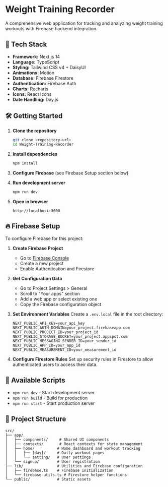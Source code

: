 # Weight Training Recorder

A comprehensive web application for tracking and analyzing weight training workouts with Firebase backend integration.

## 🚀 Tech Stack

- **Framework:** Next.js 14
- **Language:** TypeScript
- **Styling:** Tailwind CSS v4 + DaisyUI
- **Animations:** Motion
- **Database:** Firebase Firestore
- **Authentication:** Firebase Auth
- **Charts:** Recharts
- **Icons:** React Icons
- **Date Handling:** Day.js

## 🛠️ Getting Started

1. **Clone the repository**

   ```bash
   git clone <repository-url>
   cd Weight-Training-Recorder
   ```

2. **Install dependencies**

   ```bash
   npm install
   ```

3. **Configure Firebase** (see Firebase Setup section below)

4. **Run development server**

   ```bash
   npm run dev
   ```

5. **Open in browser**
   ```
   http://localhost:3000
   ```

## 🔥 Firebase Setup

To configure Firebase for this project:

1. **Create Firebase Project**

   - Go to [Firebase Console](https://console.firebase.google.com/)
   - Create a new project
   - Enable Authentication and Firestore

2. **Get Configuration Data**

   - Go to Project Settings > General
   - Scroll to "Your apps" section
   - Add a web app or select existing one
   - Copy the Firebase configuration object

3. **Set Environment Variables**
   Create a `.env.local` file in the root directory:

   ```env
   NEXT_PUBLIC_API_KEY=your_api_key
   NEXT_PUBLIC_AUTH_DOMAIN=your_project.firebaseapp.com
   NEXT_PUBLIC_PROJECT_ID=your_project_id
   NEXT_PUBLIC_STORAGE_BUCKET=your_project.appspot.com
   NEXT_PUBLIC_MESSAGING_SENDER_ID=your_sender_id
   NEXT_PUBLIC_APP_ID=your_app_id
   NEXT_PUBLIC_MEASUREMENT_ID=your_measurement_id
   ```

4. **Configure Firestore Rules**
   Set up security rules in Firestore to allow authenticated users to access their data.

## 📝 Available Scripts

- `npm run dev` - Start development server
- `npm run build` - Build for production
- `npm run start` - Start production server

## 📁 Project Structure

```
src/
├── app/
│   ├── components/     # Shared UI components
│   ├── contexts/       # React contexts for state management
│   ├── home/          # Home dashboard and workout tracking
│   │   ├── [day]/     # Daily workout pages
│   │   └── setting/   # User settings
│   └── signup/        # User registration
├── lib/               # Utilities and Firebase configuration
│   ├── firebase.ts    # Firebase initialization
│   └── firebase-utils.ts # Firestore helper functions
└── public/            # Static assets
```
